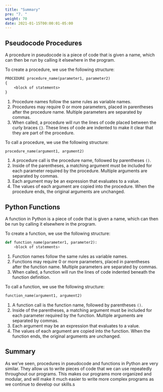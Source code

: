 ```yaml
---
title: "Summary"
pre: "7. "
weight: 70
date: 2021-01-15T00:00:01-05:00
---
```


## Pseudocode Procedures

A procedure in pseudocode is a piece of code that is given a name, which can then be run by calling it elsewhere in the program.

To create a procedure, we use the following structure:

```tex
PROCEDURE procedure_name(parameter1, parameter2)
{
    <block of statements>
}
```

1. Procedure names follow the same rules as variable names.
1. Procedures may require 0 or more parameters, placed in parentheses after the procedure name. Multiple parameters are separated by commas.
1. When called, a procedure will run the lines of code placed between the curly braces `{}`. These lines of code are indented to make it clear that they are part of the procedure.

To call a procedure, we use the following structure:

```tex
procedure_name(argument1, argument2)
```

1. A procedure call is the procedure name, followed by parentheses `()`.
1. Inside of the parentheses, a matching argument must be included for each parameter required by the procedure. Multiple arguments are separated by commas.
1. Each argument may be an expression that evaluates to a value.
1. The values of each argument are copied into the procedure. When the procedure ends, the original arguments are unchanged. 

## Python Functions

A function in Python is a piece of code that is given a name, which can then be run by calling it elsewhere in the program.

To create a function, we use the following structure:

```python
def function_name(parameter1, parameter2):
    <block of statements>
```

1. Function names follow the same rules as variable names.
1. Functions may require 0 or more parameters, placed in parentheses after the function name. Multiple parameters are separated by commas.
1. When called, a function will run the lines of code indented beneath the function definition.

To call a function, we use the following structure:

```tex
function_name(argument1, argument2)
```

1. A function call is the function name, followed by parentheses `()`.
1. Inside of the parentheses, a matching argument must be included for each parameter required by the function. Multiple arguments are separated by commas.
1. Each argument may be an expression that evaluates to a value.
1. The values of each argument are copied into the function. When the function ends, the original arguments are unchanged. 

## Summary

As we've seen, procedures in pseudocode and functions in Python are very similar. They allow us to write pieces of code that we can use repeatedly throughout our programs. This makes our programs more organized and modular, and will make it much easier to write more complex programs as we continue to develop our skills.s
